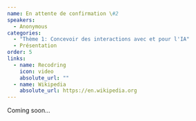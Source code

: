 ```yaml
---
name: En attente de confirmation \#2
speakers:
  - Anonymous
categories:
  - "Thème 1: Concevoir des interactions avec et pour l'IA"
  - Présentation
order: 5
links:
  - name: Recodring
    icon: video
    absolute_url: ""
  - name: Wikipedia
    absolute_url: https://en.wikipedia.org
---
```


Coming soon...